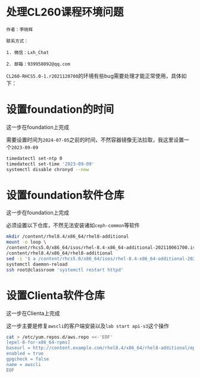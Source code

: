 # 处理CL260课程环境问题

```text
作者：李晓辉

联系方式：

1. 微信：Lxh_Chat

2. 邮箱：939958092@qq.com
```

`CL260-RHCS5.0-1.r2021120708`的环境有些bug需要处理才能正常使用，具体如下：

# 设置foundation的时间

这一步在foundation上完成

需要设置时间为`2024-07-05`之前的时间，不然容器镜像无法拉取，我这里设置一个`2023-09-09`

```bash
timedatectl set-ntp 0
timedatectl set-time '2023-09-09'
systemctl disable chronyd --now
```

# 设置foundation软件仓库

这一步在foundation上完成

必须设置以下仓库，不然无法安装诸如`ceph-common`等软件

```bash
mkdir /content/rhel8.4/x86_64/rhel8-additional
mount -o loop \
/content/rhcs5.0/x86_64/isos/rhel-8.4-x86_64-additional-202110061700.iso \
/content/rhel8.4/x86_64/rhel8-additional
sed -i '$ a /content/rhcs5.0/x86_64/isos/rhel-8.4-x86_64-additional-202110061700.iso /content/rhel8.4/x86_64/rhel8-additional iso9660 loop,ro 0 0' /etc/fstab
systemctl daemon-reload
ssh root@classroom 'systemctl restart httpd' 
```

# 设置Clienta软件仓库

这一步在Clienta上完成

这一步主要是修复`awscli`的客户端安装以及`lab start api-s3`这个操作

```bash
cat > /etc/yum.repos.d/aws.repo <<-'EOF'
[epel-8-for-x86_64-rpms]
baseurl = http://content.example.com/rhel8.4/x86_64/rhel8-additional/epel-8-for-x86_64-rpms
enabled = true
gpgcheck = false
name = awscli
EOF
```


